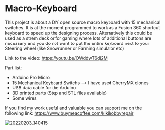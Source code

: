 # Macro-Keyboard
This project is about a DIY open source macro keyboard with 15 mechanical switches. It is at the moment programmed to work as a Fusion 360 shortcut keyboard to speed up the designing process. Alternatively this could be used as a strem deck or for gaming where lots of additional buttons are necessary and you do not want to put the entire keyboard next to your Steering wheel (like Snowrunner or Farming simulator etc)

Link to the video: https://youtu.be/OWddwT6dj2M

Part list:
- Arduino Pro Micro
- 15 Mechanical Keyboard Switchs --> I have used CherryMX clones
- USB data cable for the Arduino
- 3D printed parts (Step and STL files available)
- Some wires


If you find my work useful and valuable you can support me on the following link: https://www.buymeacoffee.com/kikihobbyrepair

![20220203_140415](https://user-images.githubusercontent.com/97908564/152562302-1fe0f448-b6aa-4867-a96c-e66f0f5d9921.jpg)
